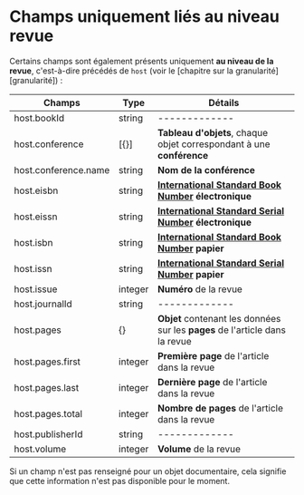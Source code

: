 # Champs uniquement liés au niveau revue

Certains champs sont également présents uniquement **au niveau de la revue**, c'est-à-dire précédés de `host` \(voir le \[chapitre sur la granularité\]\[granularité\]\) :

| Champs | Type | Détails |
| --- | --- | --- |
| host.bookId | string | ------------- |
| host.conference | \[{}\] | **Tableau d'objets**, chaque objet correspondant à une **conférence** |
| host.conference.name | string | **Nom de la conférence** |
| host.eisbn | string | [**International Standard Book Number**](https://www.isbn-international.org/fr) **électronique** |
| host.eissn | string | [**International Standard Serial Number**](http://www.issn.org/) **électronique** |
| host.isbn | string | [**International Standard Book Number**](https://www.isbn-international.org/fr) **papier** |
| host.issn | string | [**International Standard Serial Number**](http://www.issn.org/) **papier** |
| host.issue | integer | **Numéro** de la revue |
| host.journalId | string | ------------- |
| host.pages | {} | **Objet** contenant les données sur les **pages** de l'article dans la revue |
| host.pages.first | integer | **Première page** de l'article dans la revue |
| host.pages.last | integer | **Dernière page** de l'article dans la revue |
| host.pages.total | integer | **Nombre de pages** de l'article dans la revue |
| host.publisherId | string | ------------- |
| host.volume | integer | **Volume** de la revue |

Si un champ n'est pas renseigné pour un objet documentaire, cela signifie que cette information n'est pas disponible pour le moment.

